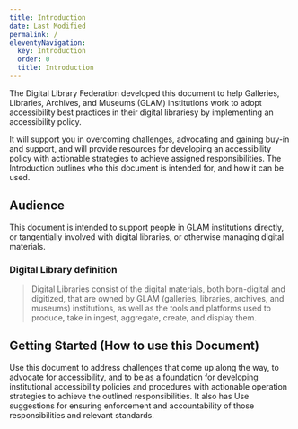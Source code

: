 ```yaml
---
title: Introduction
date: Last Modified 
permalink: /
eleventyNavigation:
  key: Introduction 
  order: 0
  title: Introduction
---
```


The Digital Library Federation developed this document to help Galleries, Libraries, Archives, and Museums (GLAM) institutions work to adopt accessibility best practices in their digital librariesy by implementing an accessibility policy. 

It will support you in overcoming challenges, advocating and gaining buy-in and support, and will provide resources for developing an accessibility policy with actionable strategies to achieve assigned responsibilities. 
The Introduction outlines who this document is intended for, and how it can be used.

## Audience

This document is intended to support people in GLAM institutions directly, or tangentially involved with digital libraries, or otherwise managing digital materials.

### Digital Library definition

> Digital Libraries consist of the digital materials, both born-digital and digitized, that are owned by GLAM (galleries, libraries, archives, and museums) institutions, as well as the tools and platforms used to produce, take in ingest, aggregate, create, and display them. 

## Getting Started (How to use this Document)

Use this document to address challenges that come up along the way, to advocate for accessibility, and to be as a foundation for developing institutional accessibility policies and procedures with actionable operation strategies to achieve the outlined responsibilities. It also has Use suggestions for ensuring enforcement and accountability of those responsibilities and relevant standards.

